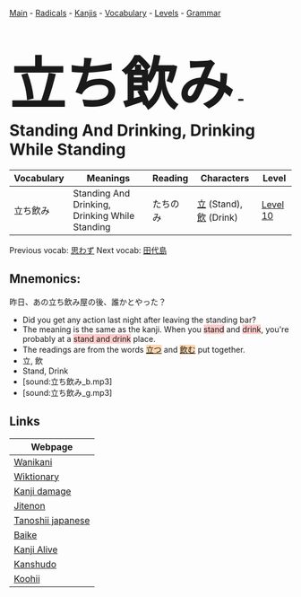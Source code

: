<style> bigfont {font-size: 100px}</style>
[Main](../README.md) -
[Radicals](../radicals.md) -
[Kanjis](../kanjis.md) -
[Vocabulary](../vocabulary.md) -
[Levels](../levels.md) -
[Grammar](../grammar.md)
# <bigfont> 立ち飲み</bigfont> - Standing And Drinking, Drinking While Standing 

| Vocabulary | Meanings | Reading | Characters | Level |
| --- | --- | --- | --- | --- |
| 立ち飲み | Standing And Drinking, Drinking While Standing | たちのみ |  [立](../kanjis/立.md) (Stand), [飲](../kanjis/飲.md) (Drink) | [Level 10](../levels/wk_level10.md) |

Previous vocab: [思わず](思わず.md) Next vocab: [田代島](田代島.md) 

## Mnemonics:
昨日、あの立ち飲み屋の後、誰かとやった？
* Did you get any action last night after leaving the standing bar?
* The meaning is the same as the kanji. When you <span style="background-color:#ffcccb"> stand</span> and <span style="background-color:#ffcccb"> drink</span>, you're probably at a <span style="background-color:#ffcccb"> stand and drink</span> place.
* The readings are from the words <span style="background-color:#fed8b1"> [立つ](https://jisho.org/search/立つ)</span> and <span style="background-color:#fed8b1"> [飲む](https://jisho.org/search/飲む)</span> put together.
* 立, 飲
* Stand, Drink
* [sound:立ち飲み_b.mp3]
* [sound:立ち飲み_g.mp3]


## Links 

| Webpage |
| --- |
| [Wanikani          ](https://www.wanikani.com/kanji/立ち飲み) |
| [Wiktionary        ](https://en.wiktionary.org/wiki/立ち飲み) |
| [Kanji damage      ](http://www.kanjidamage.com/kanji/search?utf8=✓&q=立ち飲み) |
| [Jitenon           ](https://jitenon.com/kanji/立ち飲み) |
| [Tanoshii japanese ](https://www.tanoshiijapanese.com/dictionary/kanji.cfm?k=立ち飲み) |
| [Baike             ](https://baike.baidu.com/item/立ち飲み) |
| [Kanji Alive       ](https://app.kanjialive.com/立ち飲み) |
| [Kanshudo          ](https://www.kanshudo.com/searchmn?q=立ち飲み) |
| [Koohii            ](https://kanji.koohii.com/study/kanji/立ち飲み) |
